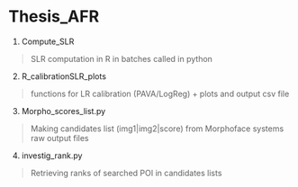 # Thesis_AFR


1. Compute_SLR

  > SLR computation in R in batches called in python



2. R_calibrationSLR_plots

  > functions for LR calibration (PAVA/LogReg) + plots and output csv file



3. Morpho_scores_list.py

  > Making candidates list (img1|img2|score) from Morphoface systems raw output files


4. investig_rank.py

  > Retrieving ranks of searched POI in candidates lists
